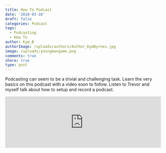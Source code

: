 ```yaml
---
title: How To Podcast
date: '2018-03-10'
draft: false
categories: Podcast
tags:
  - Podcasting
  - How To
author: Kym_B
authorImage: /uploads/authors/Author_KymByrnes.jpg
image: /uploads/youngmangame.png
comments: true
share: true
type: post
---
```

Podcasting can seem to be a trivial and challenging task. Learn the very basics on this podcast with a video soon to follow. Listen to Trevor and myself talk about how to setup and record a podcast. 



<iframe width="100%" height="166" scrolling="no" frameborder="no" src="https://w.soundcloud.com/player/?url=https%3A//api.soundcloud.com/tracks/411878130&amp;color=ff5500&amp;hide_related=true&amp;show_comments=false"></iframe>
